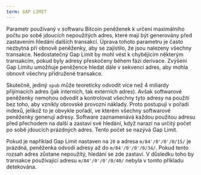 ```yaml
---
term: GAP LIMIT
---
```


Parametr používaný v softwaru Bitcoin peněženek k určení maximálního počtu po sobě jdoucích nepoužitých adres, které mají být generovány před zastavením hledání dalších transakcí. Úprava tohoto parametru je často nezbytná při obnově peněženky, aby se zajistilo, že jsou nalezeny všechny transakce. Nedostatečný Gap Limit by mohl vést k chybějícím některým transakcím, pokud byly adresy přeskočeny během fází derivace. Zvýšení Gap Limitu umožňuje peněžence hledat dále v sekvenci adres, aby mohla obnovit všechny přidružené transakce.

Skutečně, jediný `xpub` může teoreticky odvodit více než 4 miliardy přijímacích adres (jak interních, tak externích adres). Avšak softwarové peněženky nemohou odvodit a kontrolovat všechny tyto adresy na použití bez toho, aby vznikly obrovské provozní náklady. Proto postupují v pořadí indexů, jelikož to je obvykle pořadí, ve kterém všechny softwarové peněženky generují adresy. Software zaznamenává každou použitou adresu před přechodem na další a zastaví své hledání, když narazí na určitý počet po sobě jdoucích prázdných adres. Tento počet se nazývá Gap Limit.

Pokud je například Gap Limit nastaven na `20` a adresa `m/84'/0'/0'/0/15/` je prázdná, peněženka odvodí adresy až do `m/84'/0'/0'/0/34/`. Pokud tento rozsah adres zůstane nepoužitý, hledání se zde zastaví. V důsledku toho by transakce používající adresu `m/84'/0'/0'/0/40/` nebyla v tomto příkladu detekována.